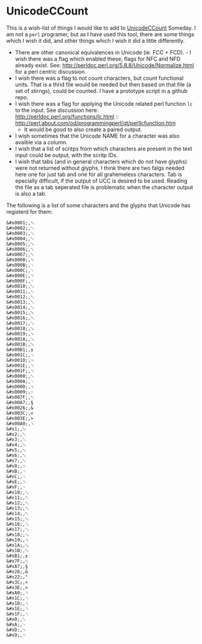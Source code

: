 # UnicodeCCount
This is a wish-list of things I would like to add to [UnicodeCCount](http://scripts.sil.org/UnicodeCharacterCount) Someday. I am not a `perl` programer, but as I have used this tool, there are some things which I wish it did, and other things which I wish it did a little differently.

* There are other canonical equivalences in Unicode (ie. FCC + FCD). - I wish there was a flag which enabled these, flags for NFC and NFD already exist. See: http://perldoc.perl.org/5.8.8/Unicode/Normalize.html for a perl centric discussion.
* I wish there was a flag to not count characters, but count functional units. That is a thrid file would be needed but then based on that file (a set of stirngs), could be counted. I have a prototype script in a github repo.
* I wish there was a flag for applying the Unicode related perl function `lc` to the input. See discussion here: http://perldoc.perl.org/functions/lc.html :: http://perl.about.com/od/programmingperl/qt/perllcfunction.htm
  * It would be good to also create a paired output.
* I wish sometimes that the Unicode NAME for a character was also avaible via a column.
* I wish that a list of scritps from which characters are present in the text input could be output, with the scritp IDs.
* I wish that tabs (and in general characters which do not have glyphs) were not returned without glyphs. I think there are two falgs needed here one for just tab and one for all grahemeless characters. Tab is epecially difficult, if the output of UCC is desired to be used. Reading the file as a tab seperated file is problematic when the character output is also a tab.

The following is a list of some characters and the glyphs that Unicode has registerd for them: 
```
&#x0001;,␁
&#x0002;,␂
&#x0003;,␃
&#x0004;,␄
&#x0005;,␅
&#x0006;,␆
&#x0007;,␇
&#x0008;,␈
&#x000B;,␋
&#x000C;,␌
&#x000E;,␎
&#x000F;,␏
&#x0010;,␐
&#x0011;,␑
&#x0012;,␒
&#x0013;,␓
&#x0014;,␔
&#x0015;,␕
&#x0016;,␖
&#x0017;,␗
&#x0018;,␘
&#x0019;,␙
&#x001A;,␚
&#x001B;,␛
&#x00B1;,±
&#x001C;,␜
&#x001D;,␝
&#x001E;,␞
&#x001F;,␟
&#x0000;,␀
&#x000A;,␊
&#x000D;,␍
&#x0009;,␉
&#x007F;,␡
&#x00A7;,§
&#x0026;,&
&#x003C;,<
&#x003E;,>
&#x00A0;,␠
&#x1;,␁
&#x2;,␂
&#x3;,␃
&#x4;,␄
&#x5;,␅
&#x6;,␆
&#x7;,␇
&#x8;,␈
&#xB;,␋
&#xC;,␌
&#xE;,␎
&#xF;,␏
&#x10;,␐
&#x11;,␑
&#x12;,␒
&#x13;,␓
&#x14;,␔
&#x15;,␕
&#x16;,␖
&#x17;,␗
&#x18;,␘
&#x19;,␙
&#x1A;,␚
&#x1B;,␛
&#xB1;,±
&#x7F;,␡
&#xA7;,§
&#x26;,&
&#x22;,"
&#x3C;,<
&#x3E;,>
&#xA0;,␠
&#x1C;,␜
&#x1D;,␝
&#x1E;,␞
&#x1F;,␟
&#x0;,␀
&#xA;,␊
&#xD;,␍
&#x9;,␉
```
